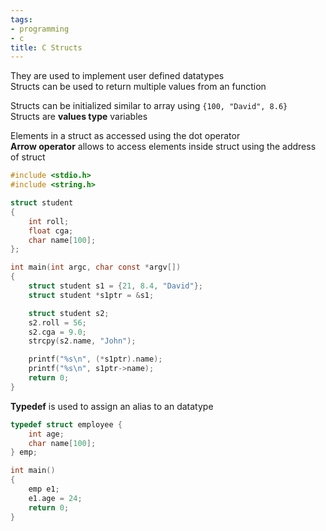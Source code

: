 ```yaml
---
tags:
- programming
- c
title: C Structs
---
```


They are used to implement user defined datatypes  
Structs can be used to return multiple values from an function

Structs can be initialized similar to array using `{100, "David", 8.6}`  
Structs are **values type** variables

Elements in a struct as accessed using the dot operator  
**Arrow operator** allows to access elements inside struct using the address of struct

````c
#include <stdio.h>
#include <string.h>

struct student
{
    int roll;
    float cga;
    char name[100];
};

int main(int argc, char const *argv[])
{
    struct student s1 = {21, 8.4, "David"};
    struct student *s1ptr = &s1;

    struct student s2;
    s2.roll = 56;
    s2.cga = 9.0;
    strcpy(s2.name, "John");

    printf("%s\n", (*s1ptr).name);
    printf("%s\n", s1ptr->name);
    return 0;
}

````

**Typedef** is used to assign an alias to an datatype

````c
typedef struct employee {
	int age;
	char name[100];
} emp;

int main()
{
	emp e1;
	e1.age = 24;
	return 0;
}
````